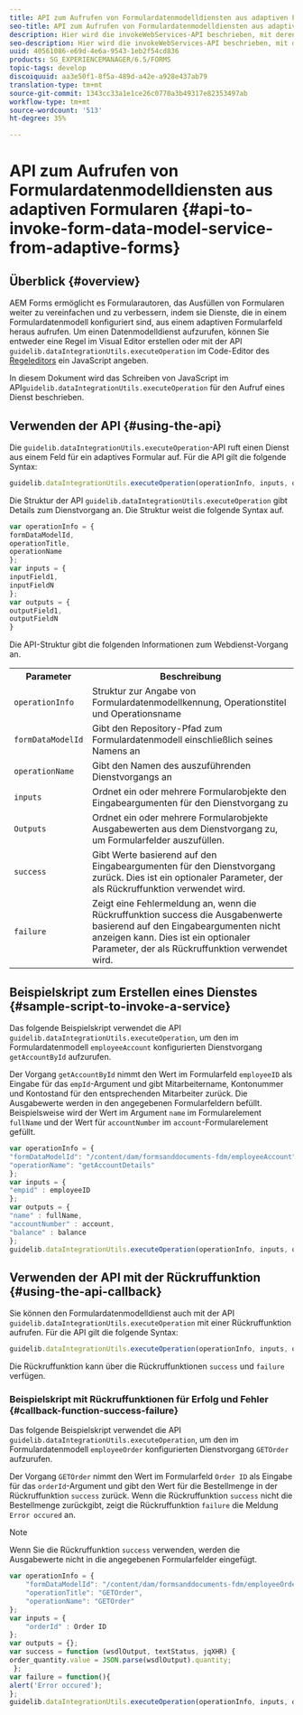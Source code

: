 ```yaml
---
title: API zum Aufrufen von Formulardatenmodelldiensten aus adaptiven Formularen
seo-title: API zum Aufrufen von Formulardatenmodelldiensten aus adaptiven Formularen
description: Hier wird die invokeWebServices-API beschrieben, mit deren Hilfe Sie Webdienste aufrufen können, die in einem Feld eines adaptiven Formulars in WSDL geschrieben wurden.
seo-description: Hier wird die invokeWebServices-API beschrieben, mit deren Hilfe Sie Webdienste aufrufen können, die in einem Feld eines adaptiven Formulars in WSDL geschrieben wurden.
uuid: 40561086-e69d-4e6a-9543-1eb2f54cd836
products: SG_EXPERIENCEMANAGER/6.5/FORMS
topic-tags: develop
discoiquuid: aa3e50f1-8f5a-489d-a42e-a928e437ab79
translation-type: tm+mt
source-git-commit: 1343cc33a1e1ce26c0770a3b49317e82353497ab
workflow-type: tm+mt
source-wordcount: '513'
ht-degree: 35%

---
```



# API zum Aufrufen von Formulardatenmodelldiensten aus adaptiven Formularen {#api-to-invoke-form-data-model-service-from-adaptive-forms}

## Überblick {#overview}

AEM Forms ermöglicht es Formularautoren, das Ausfüllen von Formularen weiter zu vereinfachen und zu verbessern, indem sie Dienste, die in einem Formulardatenmodell konfiguriert sind, aus einem adaptiven Formularfeld heraus aufrufen. Um einen Datenmodelldienst aufzurufen, können Sie entweder eine Regel im Visual Editor erstellen oder mit der API `guidelib.dataIntegrationUtils.executeOperation` im Code-Editor des [Regeleditors](/help/forms/using/rule-editor.md) ein JavaScript angeben.

In diesem Dokument wird das Schreiben von JavaScript im API`guidelib.dataIntegrationUtils.executeOperation` für den Aufruf eines Dienst beschrieben.

## Verwenden der API {#using-the-api}

Die `guidelib.dataIntegrationUtils.executeOperation`-API ruft einen Dienst aus einem Feld für ein adaptives Formular auf. Für die API gilt die folgende Syntax:

```javascript
guidelib.dataIntegrationUtils.executeOperation(operationInfo, inputs, outputs)
```

Die Struktur der API `guidelib.dataIntegrationUtils.executeOperation` gibt Details zum Dienstvorgang an. Die Struktur weist die folgende Syntax auf.

```javascript
var operationInfo = {
formDataModelId,
operationTitle,
operationName
};
var inputs = {
inputField1,
inputFieldN
};
var outputs = {
outputField1,
outputFieldN
}
```

Die API-Struktur gibt die folgenden Informationen zum Webdienst-Vorgang an.

<table>
 <tbody>
  <tr>
   <th>Parameter</th>
   <th>Beschreibung</th>
  </tr>
  <tr>
   <td><code>operationInfo</code></td>
   <td>Struktur zur Angabe von Formulardatenmodellkennung, Operationstitel und Operationsname</td>
  </tr>
  <tr>
   <td><code>formDataModelId</code></td>
   <td>Gibt den Repository-Pfad zum Formulardatenmodell einschließlich seines Namens an</td>
  </tr>
  <tr>
   <td><code>operationName</code></td>
   <td>Gibt den Namen des auszuführenden Dienstvorgangs an</td>
  </tr>
  <tr>
   <td><code>inputs</code></td>
   <td>Ordnet ein oder mehrere Formularobjekte den Eingabeargumenten für den Dienstvorgang zu</td>
  </tr>
  <tr>
   <td><code>Outputs</code></td>
   <td>Ordnet ein oder mehrere Formularobjekte Ausgabewerten aus dem Dienstvorgang zu, um Formularfelder auszufüllen.<br /> </td>
  </tr>
  <tr>
   <td><code>success</code></td>
   <td>Gibt Werte basierend auf den Eingabeargumenten für den Dienstvorgang zurück. Dies ist ein optionaler Parameter, der als Rückruffunktion verwendet wird.<br /> </td>
  </tr>
  <tr>
   <td><code>failure</code></td>
   <td>Zeigt eine Fehlermeldung an, wenn die Rückruffunktion success die Ausgabenwerte basierend auf den Eingabeargumenten nicht anzeigen kann. Dies ist ein optionaler Parameter, der als Rückruffunktion verwendet wird.<br /> </td>
  </tr>
 </tbody>
</table>

## Beispielskript zum Erstellen eines Dienstes {#sample-script-to-invoke-a-service}

Das folgende Beispielskript verwendet die API `guidelib.dataIntegrationUtils.executeOperation`, um den im Formulardatenmodell `employeeAccount` konfigurierten Dienstvorgang `getAccountById` aufzurufen.

Der Vorgang `getAccountById` nimmt den Wert im Formularfeld `employeeID` als Eingabe für das `empId`-Argument und gibt Mitarbeitername, Kontonummer und Kontostand für den entsprechenden Mitarbeiter zurück. Die Ausgabewerte werden in den angegebenen Formularfeldern befüllt. Beispielsweise wird der Wert im Argument `name` im Formularelement `fullName` und der Wert für `accountNumber` im `account`-Formularelement gefüllt.

```javascript
var operationInfo = {
"formDataModelId": "/content/dam/formsanddocuments-fdm/employeeAccount",
"operationName": "getAccountDetails"
};
var inputs = {
"empid" : employeeID
};
var outputs = {
"name" : fullName,
"accountNumber" : account,
"balance" : balance
};
guidelib.dataIntegrationUtils.executeOperation(operationInfo, inputs, outputs);
```

## Verwenden der API mit der Rückruffunktion {#using-the-api-callback}

Sie können den Formulardatenmodelldienst auch mit der API `guidelib.dataIntegrationUtils.executeOperation` mit einer Rückruffunktion aufrufen. Für die API gilt die folgende Syntax:

```javascript
guidelib.dataIntegrationUtils.executeOperation(operationInfo, inputs, outputs, callbackFunction)
```

Die Rückruffunktion kann über die Rückruffunktionen `success` und `failure` verfügen.

### Beispielskript mit Rückruffunktionen für Erfolg und Fehler {#callback-function-success-failure}

Das folgende Beispielskript verwendet die API `guidelib.dataIntegrationUtils.executeOperation`, um den im Formulardatenmodell `employeeOrder` konfigurierten Dienstvorgang `GETOrder` aufzurufen.

Der Vorgang `GETOrder` nimmt den Wert im Formularfeld `Order ID` als Eingabe für das `orderId`-Argument und gibt den Wert für die Bestellmenge in der Rückruffunktion `success` zurück.  Wenn die Rückruffunktion `success` nicht die Bestellmenge zurückgibt, zeigt die Rückruffunktion `failure` die Meldung `Error occured` an.

>[!NOTE]
>
> Wenn Sie die Rückruffunktion `success` verwenden, werden die Ausgabewerte nicht in die angegebenen Formularfelder eingefügt.

```javascript
var operationInfo = {
    "formDataModelId": "/content/dam/formsanddocuments-fdm/employeeOrder",
    "operationTitle": "GETOrder",
    "operationName": "GETOrder"
};
var inputs = {
    "orderId" : Order ID
};
var outputs = {};
var success = function (wsdlOutput, textStatus, jqXHR) {
order_quantity.value = JSON.parse(wsdlOutput).quantity;
 };
var failure = function(){
alert('Error occured');
};
guidelib.dataIntegrationUtils.executeOperation(operationInfo, inputs, outputs, success, failure);
```
